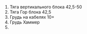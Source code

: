
1. Тяга вертикального блока 42,5-50
2. Тяга Гор блока 42,5
3. Грудь на кабелях 10+
4. Грудь Хаммер
5. 